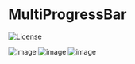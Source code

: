# MultiProgressBar
[![License](https://img.shields.io/badge/license-Apache%202.0-blue.svg)](https://github.com/knight-rider1609/MultiProgressBar/blob/master/LICENSE)

![image](https://github.com/knight-rider1609/MultiProgressBar/blob/master/versatileprogressbar/src/main/res/drawable/bouncy_balls.gif)&#09;&#09;
![image](https://github.com/knight-rider1609/MultiProgressBar/blob/master/versatileprogressbar/src/main/res/drawable/clock.gif)&#09;&#09;
![image](https://github.com/knight-rider1609/MultiProgressBar/blob/master/versatileprogressbar/src/main/res/drawable/fidget.gif)
